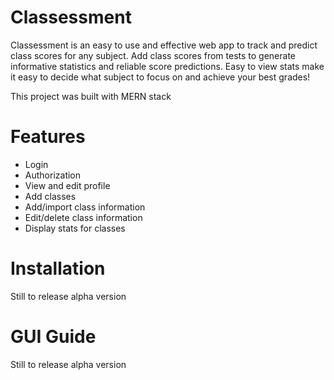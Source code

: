 # Classessment

Classessment is an easy to use and effective web app to track and predict class scores for any subject. Add class scores from tests to generate informative statistics and reliable score predictions. Easy to view stats make it easy to decide what subject to focus on and achieve your best grades!

This project was built with MERN stack

# Features

- Login
- Authorization
- View and edit profile
- Add classes
- Add/import class information
- Edit/delete class information
- Display stats for classes

# Installation

Still to release alpha version

# GUI Guide

Still to release alpha version
